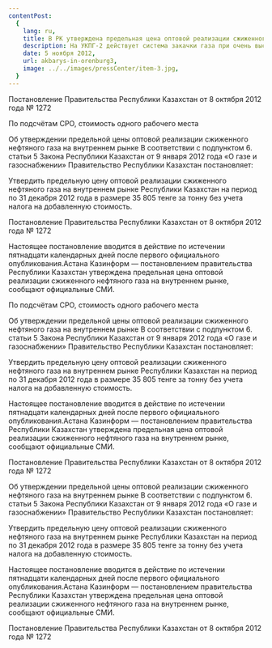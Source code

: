```yaml
---
contentPost:
  {
    lang: ru,
    title: В РК утверждена предельная цена оптовой реализации сжиженного нефтяного газа,
    description: На УКПГ-2 действует система закачки газа при очень высоком давлении.,
    date: 5 ноября 2012,
    url: akbarys-in-orenburg3,
    image: ../../images/pressCenter/item-3.jpg,
  }
---
```


Постановление Правительства Республики Казахстан от 8 октября 2012 года № 1272

По подсчётам СРО, стоимость одного рабочего места

Об утверждении предельной цены оптовой реализации сжиженного нефтяного газа на внутреннем рынке В соответствии с подпунктом 6. статьи 5 Закона Республики Казахстан от 9 января 2012 года «О газе и газоснабжении» Правительство Республики Казахстан постановляет:

Утвердить предельную цену оптовой реализации сжиженного нефтяного газа на внутреннем рынке Республики Казахстан на период по 31 декабря 2012 года в размере 35 805 тенге за тонну без учета налога на добавленную стоимость.

Постановление Правительства Республики Казахстан от 8 октября 2012 года № 1272

Настоящее постановление вводится в действие по истечении пятнадцати календарных дней после первого официального опубликования.Астана Казинформ — постановлением правительства Республики Казахстан утверждена предельная цена оптовой реализации сжиженного нефтяного газа на внутреннем рынке, сообщают официальные СМИ.

По подсчётам СРО, стоимость одного рабочего места

Об утверждении предельной цены оптовой реализации сжиженного нефтяного газа на внутреннем рынке В соответствии с подпунктом 6. статьи 5 Закона Республики Казахстан от 9 января 2012 года «О газе и газоснабжении» Правительство Республики Казахстан постановляет:

Утвердить предельную цену оптовой реализации сжиженного нефтяного газа на внутреннем рынке Республики Казахстан на период по 31 декабря 2012 года в размере 35 805 тенге за тонну без учета налога на добавленную стоимость.

Настоящее постановление вводится в действие по истечении пятнадцати календарных дней после первого официального опубликования.Астана Казинформ — постановлением правительства Республики Казахстан утверждена предельная цена оптовой реализации сжиженного нефтяного газа на внутреннем рынке, сообщают официальные СМИ.

Постановление Правительства Республики Казахстан от 8 октября 2012 года № 1272

Об утверждении предельной цены оптовой реализации сжиженного нефтяного газа на внутреннем рынке В соответствии с подпунктом 6. статьи 5 Закона Республики Казахстан от 9 января 2012 года «О газе и газоснабжении» Правительство Республики Казахстан постановляет:

Утвердить предельную цену оптовой реализации сжиженного нефтяного газа на внутреннем рынке Республики Казахстан на период по 31 декабря 2012 года в размере 35 805 тенге за тонну без учета налога на добавленную стоимость.

Настоящее постановление вводится в действие по истечении пятнадцати календарных дней после первого официального опубликования.Астана Казинформ — постановлением правительства Республики Казахстан утверждена предельная цена оптовой реализации сжиженного нефтяного газа на внутреннем рынке, сообщают официальные СМИ.

Постановление Правительства Республики Казахстан от 8 октября 2012 года № 1272
